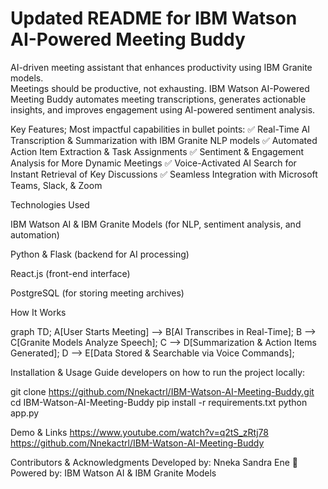 # Updated README for IBM Watson AI-Powered Meeting Buddy  
 AI-driven meeting assistant that enhances productivity using IBM Granite models.  
Meetings should be productive, not exhausting. IBM Watson AI-Powered Meeting Buddy automates meeting transcriptions, generates actionable insights, and improves engagement using AI-powered sentiment analysis.

Key Features; Most impactful capabilities in bullet points:
✅ Real-Time AI Transcription & Summarization with IBM Granite NLP models ✅ Automated Action Item Extraction & Task Assignments ✅ Sentiment & Engagement Analysis for More Dynamic Meetings ✅ Voice-Activated AI Search for Instant Retrieval of Key Discussions ✅ Seamless Integration with Microsoft Teams, Slack, & Zoom

Technologies Used

IBM Watson AI & IBM Granite Models (for NLP, sentiment analysis, and automation)

Python & Flask (backend for AI processing)

React.js (front-end interface)

PostgreSQL (for storing meeting archives)

How It Works

graph TD;
  A[User Starts Meeting] --> B[AI Transcribes in Real-Time];
  B --> C[Granite Models Analyze Speech];
  C --> D[Summarization & Action Items Generated];
  D --> E[Data Stored & Searchable via Voice Commands];

  Installation & Usage
Guide developers on how to run the project locally:

git clone https://github.com/Nnekactrl/IBM-Watson-AI-Meeting-Buddy.git
cd IBM-Watson-AI-Meeting-Buddy
pip install -r requirements.txt
python app.py

Demo & Links
https://www.youtube.com/watch?v=q2tS_zRtj78
https://github.com/Nnekactrl/IBM-Watson-AI-Meeting-Buddy

Contributors & Acknowledgments
Developed by: Nneka Sandra Ene 🙏 Powered by: IBM Watson AI & IBM Granite Models
